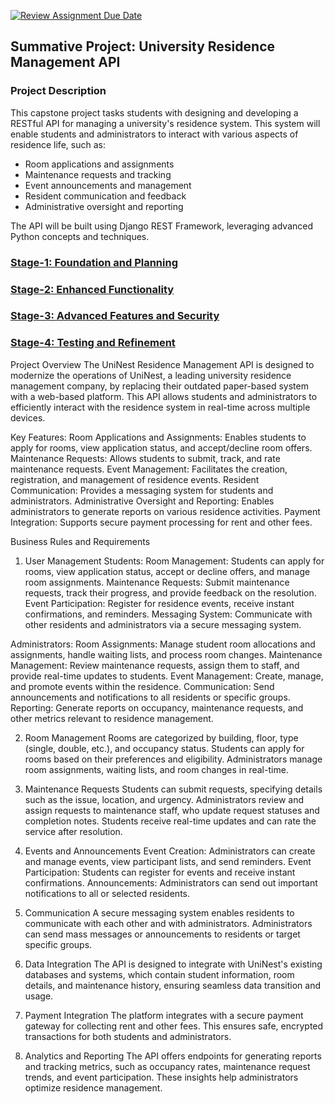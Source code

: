[![Review Assignment Due Date](https://classroom.github.com/assets/deadline-readme-button-22041afd0340ce965d47ae6ef1cefeee28c7c493a6346c4f15d667ab976d596c.svg)](https://classroom.github.com/a/S_OXTKjx)
## Summative Project: University Residence Management API

### Project Description

This capstone project tasks students with designing and developing a RESTful API for managing a university's residence system. This system will enable students and administrators to interact with various aspects of residence life, such as:

* Room applications and assignments
* Maintenance requests and tracking
* Event announcements and management
* Resident communication and feedback
* Administrative oversight and reporting

The API will be built using Django REST Framework, leveraging advanced Python concepts and techniques.

### [Stage-1: Foundation and Planning ](https://github.com/ALU-BSE/Summative-Project-UniNest-API/blob/stage-1/README.md) 
### [Stage-2: Enhanced Functionality](https://github.com/ALU-BSE/Summative-Project-UniNest-API/blob/stage-2/README.md) 
### [Stage-3: Advanced Features and Security](https://github.com/ALU-BSE/Summative-Project-UniNest-API/blob/stage-3/README.md) 
### [Stage-4: Testing and Refinement](https://github.com/ALU-BSE/Summative-Project-UniNest-API/blob/stage-4/README.md) 





Project Overview
The UniNest Residence Management API is designed to modernize the operations of UniNest, a leading university residence management company, by replacing their outdated paper-based system with a web-based platform. This API allows students and administrators to efficiently interact with the residence system in real-time across multiple devices.

Key Features:
Room Applications and Assignments: Enables students to apply for rooms, view application status, and accept/decline room offers.
Maintenance Requests: Allows students to submit, track, and rate maintenance requests.
Event Management: Facilitates the creation, registration, and management of residence events.
Resident Communication: Provides a messaging system for students and administrators.
Administrative Oversight and Reporting: Enables administrators to generate reports on various residence activities.
Payment Integration: Supports secure payment processing for rent and other fees.


 Business Rules and Requirements

 1. User Management
Students:
Room Management: Students can apply for rooms, view application status, accept or decline offers, and manage room assignments.
Maintenance Requests: Submit maintenance requests, track their progress, and provide feedback on the resolution.
Event Participation: Register for residence events, receive instant confirmations, and reminders.
Messaging System: Communicate with other residents and administrators via a secure messaging system.

Administrators:
Room Assignments: Manage student room allocations and assignments, handle waiting lists, and process room changes.
Maintenance Management: Review maintenance requests, assign them to staff, and provide real-time updates to students.
Event Management: Create, manage, and promote events within the residence.
Communication: Send announcements and notifications to all residents or specific groups.
Reporting: Generate reports on occupancy, maintenance requests, and other metrics relevant to residence management.

2. Room Management
Rooms are categorized by building, floor, type (single, double, etc.), and occupancy status.
Students can apply for rooms based on their preferences and eligibility.
Administrators manage room assignments, waiting lists, and room changes in real-time.

 3. Maintenance Requests
Students can submit requests, specifying details such as the issue, location, and urgency.
Administrators review and assign requests to maintenance staff, who update request statuses and completion notes.
Students receive real-time updates and can rate the service after resolution.

4. Events and Announcements
Event Creation: Administrators can create and manage events, view participant lists, and send reminders.
Event Participation: Students can register for events and receive instant confirmations.
Announcements: Administrators can send out important notifications to all or selected residents.

 5. Communication
 A secure messaging system enables residents to communicate with each other and with administrators.
Administrators can send mass messages or announcements to residents or target specific groups.

6. Data Integration
The API is designed to integrate with UniNest's existing databases and systems, which contain student information, room details, and maintenance history, ensuring seamless data transition and usage.

 7. Payment Integration
The platform integrates with a secure payment gateway for collecting rent and other fees. This ensures safe, encrypted transactions for both students and administrators.

 8. Analytics and Reporting
The API offers endpoints for generating reports and tracking metrics, such as occupancy rates, maintenance request trends, and event participation. These insights help administrators optimize residence management.
